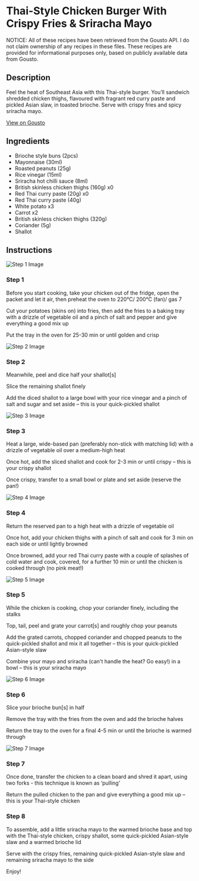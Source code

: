 # Thai-Style Chicken Burger With Crispy Fries & Sriracha Mayo

NOTICE: All of these recipes have been retrieved from the Gousto API. I do not claim ownership of any recipes in these files. These recipes are provided for informational purposes only, based on publicly available data from Gousto.

## Description

Feel the heat of Southeast Asia with this Thai-style burger. You’ll sandwich shredded chicken thighs, flavoured with fragrant red curry paste and pickled Asian slaw, in toasted brioche. Serve with crispy fries and spicy sriracha mayo. 

[View on Gousto](https://www.gousto.co.uk/recipes/cookbook/thai-style-chicken-burger-with-fries-sriracha-mayo)

## Ingredients

- Brioche style buns (2pcs)
- Mayonnaise (30ml)
- Roasted peanuts (25g)
- Rice vinegar (15ml)
- Sriracha hot chilli sauce (8ml)
- British skinless chicken thighs (160g) x0
- Red Thai curry paste (20g) x0
- Red Thai curry paste (40g)
- White potato x3
- Carrot x2
- British skinless chicken thighs (320g)
- Coriander (5g)
- Shallot

## Instructions

![Step 1 Image](https://production-media.gousto.co.uk/cms/recipe-step-image/Step-1-1715617573279-x200.jpg)

### Step 1

Before you start cooking, take your chicken out of the fridge, open the packet and let it air, then preheat the oven to 220°C/ 200°C (fan)/ gas 7

Cut your potatoes (skins on) into fries, then add the fries to a baking tray with a drizzle of vegetable oil and a pinch of salt and pepper and give everything a good mix up

Put the tray in the oven for 25-30 min or until golden and crisp

![Step 2 Image](https://production-media.gousto.co.uk/cms/recipe-step-image/Step-2-1715617577098-x200.jpg)

### Step 2

Meanwhile, peel and dice half your<span class="text-danger"> </span>shallot[s]

Slice the remaining shallot finely

Add the diced shallot to a large bowl with your rice vinegar and a pinch of salt and sugar and set aside – this is your quick-pickled shallot

![Step 3 Image](https://production-media.gousto.co.uk/cms/recipe-step-image/Step-3-1715617582120-x200.jpg)

### Step 3

Heat a large, wide-based pan (preferably non-stick with matching lid) with a drizzle of vegetable oil over a medium-high heat

Once hot, add the sliced shallot and cook for 2-3 min or until crispy – this is your crispy shallot

Once crispy, transfer to a small bowl or plate and set aside (reserve the pan!)

![Step 4 Image](https://production-media.gousto.co.uk/cms/recipe-step-image/Step-4-1715617586218-x200.jpg)

### Step 4

Return the reserved pan to a high heat with a drizzle of vegetable oil

Once hot, add your chicken thighs with a pinch of salt and cook for 3 min on each side or until lightly browned

Once browned, add your red Thai curry paste with a couple of splashes of cold water and cook, covered, for a further 10 min or until the chicken is cooked through (no pink meat!)

![Step 5 Image](https://production-media.gousto.co.uk/cms/recipe-step-image/Step-5-1715617590650-x200.jpg)

### Step 5

While the chicken is cooking, chop your coriander finely, including the stalks

Top, tail, peel and grate your carrot[s] and roughly chop your peanuts

Add the grated carrots, chopped coriander and chopped peanuts to the quick-pickled shallot and mix it all together – this is your quick-pickled Asian-style slaw

Combine your mayo and sriracha (can't handle the heat? Go easy!) in a bowl – this is your sriracha mayo

![Step 6 Image](https://production-media.gousto.co.uk/cms/recipe-step-image/Step-6-1715617594970-x200.jpg)

### Step 6

Slice your brioche bun[s] in half

Remove the tray with the fries from the oven and add the brioche halves

Return the tray to the oven for a final 4-5 min or until the brioche is warmed through

![Step 7 Image](https://production-media.gousto.co.uk/cms/recipe-step-image/Step-7-1715617599770-x200.jpg)

### Step 7

Once done, transfer the chicken to a clean board and shred it apart, using two forks - this technique is known as ‘pulling’

Return the pulled chicken to the pan and give everything a good mix up – this is your Thai-style chicken

### Step 8

To assemble, add a little sriracha mayo to the warmed brioche base and top with the Thai-style chicken, crispy shallot, some quick-pickled Asian-style slaw and a warmed brioche lid

Serve with the crispy fries, remaining quick-pickled Asian-style slaw and remaining sriracha mayo to the side

Enjoy!

